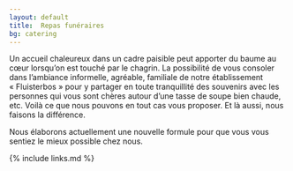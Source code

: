 ```yaml
---
layout: default
title:  Repas funéraires
bg: catering
---
```


Un accueil chaleureux dans un cadre paisible peut apporter du baume au cœur lorsqu’on est touché par le chagrin. La possibilité de vous consoler dans l’ambiance informelle, agréable, familiale de notre établissement « Fluisterbos » pour y partager en toute tranquillité des souvenirs avec les personnes qui vous sont chères autour d’une tasse de soupe bien chaude, etc. Voilà ce que nous pouvons en tout cas vous proposer. Et là aussi, nous faisons la différence.
 
Nous élaborons actuellement une nouvelle formule pour que vous vous sentiez le mieux possible chez nous.

{% include links.md %}